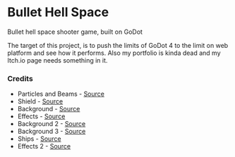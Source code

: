 # Bullet Hell Space
Bullet hell space shooter game, built on GoDot

The target of this project, is to push the limits of GoDot 4 to the limit on web platform and see how it performs. Also my portfolio is kinda dead and my Itch.io page needs something in it.


### Credits
* Particles and Beams - [Source](https://opengameart.org/content/lasers-and-beams)
* Shield - [Source](https://opengameart.org/content/shield-effect)
* Background - [Source](https://opengameart.org/content/space-background-1)
* Effects - [Source](https://opengameart.org/content/sci-fi-effects)
* Background 2 - [Source](https://opengameart.org/content/space-backgrounds-0)
* Background 3 - [Source](https://opengameart.org/content/space-backdrop)
* Ships - [Source](https://opengameart.org/content/space-ship-construction-kit)
* Effects 2 - [Source](https://opengameart.org/content/sci-fi-space-simple-bullets)
